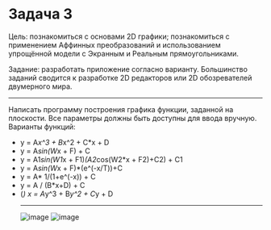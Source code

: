 # Задача 3

  Цель: познакомиться с основами 2D графики; познакомиться с применением Аффинных преобразований и использованием упрощённой модели с Экранным и Реальным прямоугольниками.

  Задание: разработать приложение согласно варианту. Большинство заданий сводится к разработке 2D редакторов или 2D обозревателей двумерного мира.
____
 Написать программу построения графика функции, заданной на плоскости. Все параметры должны быть доступны для ввода вручную. Варианты функций:

- y = A*x^3 + B*x^2 + C*x + D
- y = A*sin(W*x + F) + C
- y = A1*sin(W1*x + F1)*(A2*cos(W2*x + F2)+C2) + C1
- y = A*sin(W*x + F)*(e^(-x/T))+C
- y = A* 1/(1+e^(-x)) + C
- y = A / (B*x+D) + C
- (*) x = A*y^3 + B*y^2 + C*y + D
  ____
  ![image](https://user-images.githubusercontent.com/71376506/185752849-a9ab470f-1a8b-41b0-ba47-ca88bc77edec.png)
  ![image](https://user-images.githubusercontent.com/71376506/185752913-301362dc-df23-490c-881a-7a06e61993f2.png)



